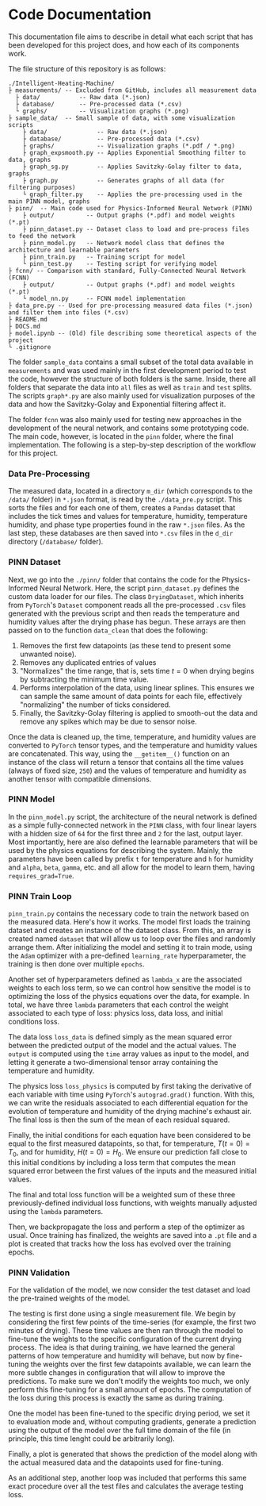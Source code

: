 # Code Documentation

This documentation file aims to describe in detail what each script that has been developed for this project does, and how each of its components work.

The file structure of this repository is as follows:

    ./Intelligent-Heating-Machine/
    ├ measurements/ -- Excluded from GitHub, includes all measurement data
      ├ data/           -- Raw data (*.json)
      ├ database/       -- Pre-processed data (*.csv)
      └ graphs/         -- Visualization graphs (*.png)
    ├ sample_data/  -- Small sample of data, with some visualization scripts
        ├ data/              -- Raw data (*.json)
        ├ database/          -- Pre-processed data (*.csv)
        ├ graphs/            -- Visualization graphs (*.pdf / *.png)
        ├ graph_expsmooth.py -- Applies Exponential Smoothing filter to data, graphs
        ├ graph_sg.py        -- Applies Savitzky-Golay filter to data, graphs
        ├ graph.py           -- Generates graphs of all data (for filtering purposes)
        └ graph_filter.py    -- Applies the pre-processing used in the main PINN model, graphs
    ├ pinn/  -- Main code used for Physics-Informed Neural Network (PINN)
        ├ output/         -- Output graphs (*.pdf) and model weights (*.pt)
        ├ pinn_dataset.py -- Dataset class to load and pre-process files to feed the network
        ├ pinn_model.py   -- Network model class that defines the architecture and learnable parameters
        ├ pinn_train.py   -- Training script for model
        └ pinn_test.py    -- Testing script for verifying model
    ├ fcnn/ -- Comparison with standard, Fully-Connected Neural Network (FCNN)
        ├ output/         -- Output graphs (*.pdf) and model weights (*.pt)
        └ model_nn.py     -- FCNN model implementation
    ├ data_pre.py -- Used for pre-processing measured data files (*.json) and filter them into files (*.csv)  
    ├ README.md 
    ├ DOCS.md
    ├ model.ipynb -- (Old) file describing some theoretical aspects of the project
    └ .gitignore

The folder `sample_data` contains a small subset of the total data available in `measurements` and was used mainly in the first development period to test the code, however the structure of both folders is the same. Inside, there all folders that separate the data into `all` files as well as `train` and `test` splits. The scripts `graph*.py` are also mainly used for visualization purposes of the data and how the Savitzky-Golay and Exponential filtering affect it.

The folder `fcnn` was also mainly used for testing new approaches in the development of the neural network, and contains some prototyping code. The main code, however, is located in the `pinn` folder, where the final implementation. The following is a step-by-step description of the workflow for this project.

### Data Pre-Processing

The measured data, located in a directory `m_dir` (which corresponds to the `/data/` folder) in `*.json` format, is read by the `./data_pre.py` script. This sorts the files and for each one of them, creates a `Pandas` dataset that includes the tick times and values for temperature, humidity, temperature humidity, and phase type properties found in the raw `*.json` files. As the last step, these databases are then saved into `*.csv` files in the `d_dir` directory (`/database/` folder).

### PINN Dataset

Next, we go into the `./pinn/` folder that contains the code for the Physics-Informed Neural Network. Here, the script `pinn_dataset.py` defines the custom data loader for our files. The class `DryingDataset`, which inherits from `PyTorch`'s `Dataset` component reads all the pre-processed `.csv` files generated with the previous script and then reads the temperature and humidity values after the drying phase has begun. These arrays are then passed on to the function `data_clean` that does the following:
1. Removes the first few datapoints (as these tend to present some unwanted noise).
2. Removes any duplicated entries of values
3. "Normalizes" the time range, that is, sets time $t = 0$ when drying begins by subtracting the minimum time value.
4. Performs interpolation of the data, using linear splines. This ensures we can sample the same amount of data points for each file, effectively "normalizing" the number of ticks considered.
5. Finally, the Savitzky-Golay filtering is applied to smooth-out the data and remove any spikes which may be due to sensor noise.

Once the data is cleaned up, the time, temperature, and humidity values are converted to `PyTorch` tensor types, and the temperature and humidity values are concatenated. This way, using the `__getitem__()` function on an instance of the class will return a tensor that contains all the time values (always of fixed size, `250`) and the values of temperature and humidity as another tensor with compatible dimensions.

### PINN Model

In the `pinn_model.py` script, the architecture of the neural network is defined as a simple fully-connected network in the `PINN` class, with four linear layers with a hidden size of `64` for the first three and `2` for the last, output layer. Most importantly, here are also defined the learnable parameters that will be used by the physics equations for describing the system. Mainly, the parameters have been called by prefix `t` for temperature and `h` for humidity and `alpha`, `beta`, `gamma`, etc. and all allow for the model to learn them, having `requires_grad=True`.

### PINN Train Loop

`pinn_train.py` contains the necessary code to train the network based on the measured data. Here's how it works. The model first loads the training dataset and creates an instance of the dataset class. From this, an array is created named `dataset` that will allow us to loop over the files and randomly arrange them. After initializing the model and setting it to train mode, using the `Adam` optimizer with a pre-defined `learning_rate` hyperparameter, the training is then done over multiple `epochs`.

Another set of hyperparameters defined as `lambda_x` are the associated weights to each loss term, so we can control how sensitive the model is to optimizing the loss of the physics equations over the data, for example. In total, we have three `lambda` parameters that each control the weight associated to each type of loss: physics loss, data loss, and initial conditions loss.

The data loss `loss_data` is defined simply as the mean squared error between the predicted output of the model and the actual values. The `output` is computed using the `time` array values as input to the model, and letting it generate a two-dimensional tensor array containing the temperature and humidity. 

The physics loss `loss_physics` is computed by first taking the derivative of each variable with time using `PyTorch`'s `autograd.grad()` function. With this, we can write the residuals associated to each differential equation for the evolution of temperature and humidity of the drying machine's exhaust air. The final loss is then the sum of the mean of each residual squared.

Finally, the initial conditions for each equation have been considered to be equal to the first measured datapoints, so that, for temperature, $T(t=0) = T_0$, and for humidity, $H(t=0)=H_0$. We ensure our prediction fall close to this initial conditions by including a loss term that computes the mean squared error between the first values of the inputs and the measured initial values.

The final and total loss function will be a weighted sum of these three previously-defined individual loss functions, with weights manually adjusted using the `lambda` parameters.

Then, we backpropagate the loss and perform a step of the optimizer as usual. Once training has finalized, the weights are saved into a `.pt` file and a plot is created that tracks how the loss has evolved over the training epochs.

### PINN Validation

For the validation of the model, we now consider the test dataset and load the pre-trained weights of the model. 

The testing is first done using a single measurement file. We begin by considering the first few points of the time-series (for example, the first two minutes of drying). These time values are then ran through the model to fine-tune the weights to the specific configuration of the current drying process. The idea is that during training, we have learned the general patterns of how temperature and humidity will behave, but now by fine-tuning the weights over the first few datapoints available, we can learn the more subtle changes in configuration that will allow to improve the predictions. To make sure we don't modify the weights too much, we only perform this fine-tuning for a small amount of epochs. The computation of the loss during this process is exactly the same as during training.

One the model has been fine-tuned to the specific drying period, we set it to evaluation mode and, without computing gradients, generate a prediction using the output of the model over the full time domain of the file (in principle, this time lenght could be arbitrarily long).

Finally, a plot is generated that shows the prediction of the model along with the actual measured data and the datapoints used for fine-tuning.

As an additional step, another loop was included that performs this same exact procedure over all the test files and calculates the average testing loss.
